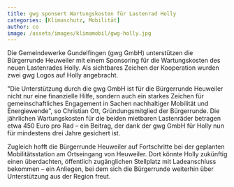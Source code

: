 ```yaml
---
title: gwg sponsert Wartungskosten für Lastenrad Holly
categories: [Klimaschutz, Mobilität]
author: co
image: /assets/images/klimamobil/gwg-holly.jpg
---
```


Die Gemeindewerke Gundelfingen (gwg GmbH) unterstützen die Bürgerrunde Heuweiler mit einem Sponsoring für die Wartungskosten des neuen Lastenrades Holly. Als sichtbares Zeichen der Kooperation wurden zwei gwg Logos auf Holly angebracht.

"Die Unterstützung durch die gwg GmbH ist für die Bürgerrunde Heuweiler nicht nur eine finanzielle Hilfe, sondern auch ein starkes Zeichen für gemeinschaftliches Engagement in Sachen nachhaltiger Mobilität und Energiewende", so Christian Ott, Gründungsmitglied der Bürgerrunde. Die jährlichen Wartungskosten für die beiden mietbaren Lastenräder betragen etwa 450 Euro pro Rad – ein Beitrag, der dank der gwg GmbH für Holly nun für mindestens drei Jahre gesichert ist.

Zugleich hofft die Bürgerrunde Heuweiler auf Fortschritte bei der geplanten Mobilitätsstation am Ortseingang von Heuweiler. Dort könnte Holly zukünftig einen überdachten, öffentlich zugänglichen Stellplatz mit Ladeanschluss bekommen – ein Anliegen, bei dem sich die Bürgerrunde weiterhin über Unterstützung aus der Region freut.
